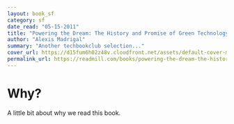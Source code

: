 ```yaml
---
layout: book_sf
category: sf
date_read: "05-15-2011"
title: "Powering the Dream: The History and Promise of Green Technology"
author: "Alexis Madrigal"
summary: "Another techbookclub selection..."
cover_url: https://d15fum6h02z48v.cloudfront.net/assets/default-cover-medium-783d4f50bcee0684bace309dd29c7929.png
permalink_url: https://readmill.com/books/powering-the-dream-the-history-and-promise-of-green-technology
---
```


# Why?
A little bit about why we read this book.

